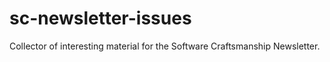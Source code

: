 # sc-newsletter-issues
Collector of interesting material for the Software Craftsmanship Newsletter.

